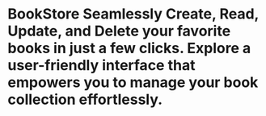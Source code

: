 # BookStore Seamlessly Create, Read, Update, and Delete your favorite books in just a few clicks. Explore a user-friendly interface that empowers you to manage your book collection effortlessly.
